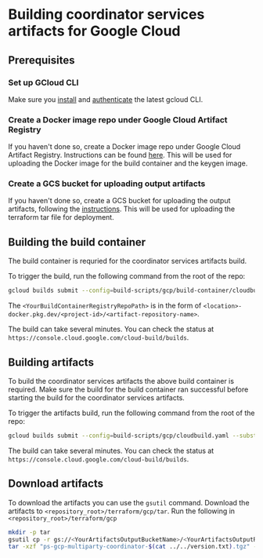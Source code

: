 # Building coordinator services artifacts for Google Cloud

## Prerequisites

### Set up GCloud CLI

Make sure you [install](https://cloud.google.com/sdk/gcloud) and
[authenticate](https://cloud.google.com/sdk/docs/authorizing#auth-login) the latest gcloud CLI.

### Create a Docker image repo under Google Cloud Artifact Registry

If you haven't done so, create a Docker image repo under Google Cloud Artifact Registry. Instructions
can be found [here](https://cloud.google.com/artifact-registry/docs/repositories/create-repos).
This will be used for uploading the Docker image for the build container and the keygen image.

### Create a GCS bucket for uploading output artifacts

If you haven't done so, create a GCS bucket for uploading the output artifacts, following the
[instructions](https://cloud.google.com/storage/docs/creating-buckets#storage-create-bucket-console).
This will be used for uploading the terraform tar file for deployment.

## Building the build container

The build container is requried for the coordinator services artifacts build.

To trigger the build, run the following command from the root of the repo:

```sh
gcloud builds submit --config=build-scripts/gcp/build-container/cloudbuild.yaml --substitutions=_BUILD_IMAGE_REPO_PATH="<YourBuildContainerRegistryRepoPath>",_BUILD_IMAGE_NAME="bazel-build-container",_BUILD_IMAGE_TAG="<YourBuildContainerImageTag>"
```

The `<YourBuildContainerRegistryRepoPath>` is in the form of
`<location>-docker.pkg.dev/<project-id>/<artifact-repository-name>`.

The build can take several minutes. You can check the status at
`https://console.cloud.google.com/cloud-build/builds`.

## Building artifacts

To build the coordinator services artifacts the above build container is required. Make sure the
build for the build container ran successful before starting the build for the coordinator services
artifacts.

To trigger the artifacts build, run the following command from the root of the repo:

```sh
gcloud builds submit --config=build-scripts/gcp/cloudbuild.yaml --substitutions=_BUILD_IMAGE_REPO_PATH="<YourBuildContainerRegistryRepoPath>",_BUILD_IMAGE_NAME="bazel-build-container",_BUILD_IMAGE_TAG="<YourBuildContainerImageTag>",_OUTPUT_IMAGE_REPO_PATH="<YourOutputContainerRegistryRepoPath>",_OUTPUT_KEYGEN_IMAGE_NAME="keygen_mp_gcp_prod",_OUTPUT_PUBKEYSVC_IMAGE_NAME="public-key-hosting-service",_OUTPUT_ENCKEYSVC_IMAGE_NAME="private-key-hosting-service",_OUTPUT_KEYSTRSVC_IMAGE_NAME="key-storage-service",_OUTPUT_IMAGE_TAG="<YourOutputImageCustomTag>",_TAR_PUBLISH_BUCKET="<YourArtifactsOutputBucketName>",_TAR_PUBLISH_BUCKET_PATH="<YourArtifactsOutputRelativePath>",_OUTPUT_PBS_IMAGE_IMAGE="privacy-budget-service"
```

The build can take several minutes. You can check the status at
`https://console.cloud.google.com/cloud-build/builds`.

## Download artifacts

To download the artifacts you can use the `gsutil` command. Download the artifacts to
`<repository_root>/terraform/gcp/tar`. Run the following in `<repository_root>/terraform/gcp`

```sh
mkdir -p tar
gsutil cp -r gs://<YourArtifactsOutputBucketName>/<YourArtifactsOutputRelativePath>/$(cat ../../version.txt)/ tar/
tar -xzf "ps-gcp-multiparty-coordinator-$(cat ../../version.txt).tgz" -C <repository_root>/terraform/gcp
```
